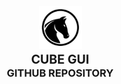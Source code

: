 <h1 align="center">
    <picture>
        <source media="(prefers-color-scheme: dark)" srcset="https://raw.githubusercontent.com/ironlang/.github/refs/heads/main/profile/assets/iron-lang-horse-dark-logo.png">
        <img width="99" height="auto" alt="Iron Language" src="https://raw.githubusercontent.com/ironlang/.github/refs/heads/main/profile/assets/iron-lang-horse-logo.png">
    </picture>
    <br>
    <b>CUBE GUI</b>
    <br>
    <sup>
        GITHUB REPOSITORY
    </sup>
    <br>
</h1>
